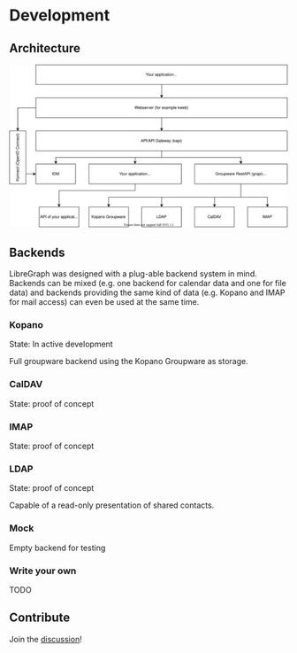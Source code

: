 # Development

## Architecture

![Architecture overview](img/architecture.drawio.svg "Architecture overview of LibreGraph")

## Backends

LibreGraph was designed with a plug-able backend system in mind. Backends can be mixed (e.g. one backend for calendar data and one for file data) and backends providing the same kind of data (e.g. Kopano and IMAP for mail access) can even be used at the same time.

### Kopano

State: In active development

Full groupware backend using the Kopano Groupware as storage.

### CalDAV

State: proof of concept

### IMAP

State: proof of concept

### LDAP

State: proof of concept

Capable of a read-only presentation of shared contacts.

### Mock

Empty backend for testing

### Write your own

TODO

## Contribute

Join the [discussion](https://github.com/LibreGraph/libregraph.github.io/discussions)!
